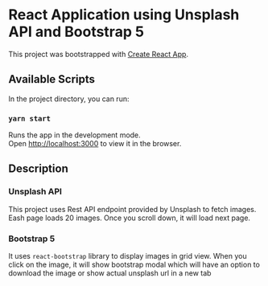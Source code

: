 # React Application using Unsplash API and Bootstrap 5

This project was bootstrapped with [Create React App](https://github.com/facebook/create-react-app).

## Available Scripts

In the project directory, you can run:

### `yarn start`

Runs the app in the development mode.\
Open [http://localhost:3000](http://localhost:3000) to view it in the browser.

## Description

### Unsplash API

This project uses Rest API endpoint provided by Unsplash to fetch images. Eash page loads 20 images. Once you scroll down, it will load next page. 

### Bootstrap 5

It uses `react-bootstrap` library to display images in grid view. When you click on the image, it will show bootstrap modal which will have an option to download the image or show actual unsplash url in a new tab


